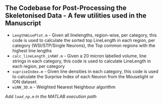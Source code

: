 ## The Codebase for Post-Processing the Skeletonised Data - A few utilities used in the Manuscript

- `LengthWisePlot.m` - Given all linelengths, region-wise, per category, this code is used to calculate the sorted top LineLength in each region, per category (WSI/STP/Single Neurons), the Top common regions with the highest line lengths
- `calc_lineLength_inRAF.m` - Given a 20 micron labelled volume, line strings in each category, this code is used to calculate  LineLength in each region, per category
- `supriseIndex.m` - Given line densities in each category, this code is used to calculate the Surprise Index of each Neuron from the Mouselight or ION dataset.
- `wiNN_3D.m` - Weighted Nearest Neighbour algorithm

*Add `load_np.m` in the MATLAB execution path*
